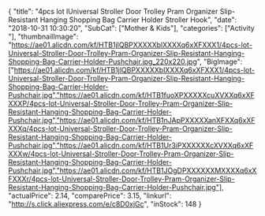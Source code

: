 {
	"title": "4pcs lot lUniversal Stroller Door Trolley Pram Organizer Slip-Resistant Hanging Shopping Bag Carrier Holder Stroller Hook",
	"date": "2018-10-31 10:30:20",
	"SubCat": ["Mother & Kids"],
	"categories": ["Activity "],
	"thumbnailImage": "https://ae01.alicdn.com/kf/HTB1jlQBPXXXXXblXXXXq6xXFXXX1/4pcs-lot-Universal-Stroller-Door-Trolley-Pram-Organizer-Slip-Resistant-Hanging-Shopping-Bag-Carrier-Holder-Pushchair.jpg_220x220.jpg",
	"BigImage": ["https://ae01.alicdn.com/kf/HTB1jlQBPXXXXXblXXXXq6xXFXXX1/4pcs-lot-Universal-Stroller-Door-Trolley-Pram-Organizer-Slip-Resistant-Hanging-Shopping-Bag-Carrier-Holder-Pushchair.jpg","https://ae01.alicdn.com/kf/HTB1fuoXPXXXXXcuXVXXq6xXFXXXP/4pcs-lot-Universal-Stroller-Door-Trolley-Pram-Organizer-Slip-Resistant-Hanging-Shopping-Bag-Carrier-Holder-Pushchair.jpg","https://ae01.alicdn.com/kf/HTB1nJApPXXXXXanXFXXq6xXFXXXq/4pcs-lot-Universal-Stroller-Door-Trolley-Pram-Organizer-Slip-Resistant-Hanging-Shopping-Bag-Carrier-Holder-Pushchair.jpg","https://ae01.alicdn.com/kf/HTB1Ur3iPXXXXXXcXVXXq6xXFXXXw/4pcs-lot-Universal-Stroller-Door-Trolley-Pram-Organizer-Slip-Resistant-Hanging-Shopping-Bag-Carrier-Holder-Pushchair.jpg","https://ae01.alicdn.com/kf/HTB1JOgDPXXXXXXMXXXXq6xXFXXXr/4pcs-lot-Universal-Stroller-Door-Trolley-Pram-Organizer-Slip-Resistant-Hanging-Shopping-Bag-Carrier-Holder-Pushchair.jpg"],
	"actualPrice": 2.14,
	"comparePrice": 3.15,
	"linkurl": "http://s.click.aliexpress.com/e/c8D0xjGc",
	"inStock": 148
}

